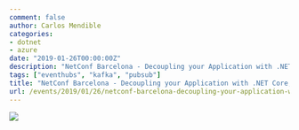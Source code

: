 ```yaml
---
comment: false
author: Carlos Mendible
categories:
- dotnet
- azure
date: "2019-01-26T00:00:00Z"
description: "NetConf Barcelona - Decoupling your Application with .NET Core, Azure and Events"
tags: ["eventhubs", "kafka", "pubsub"]
title: "NetConf Barcelona - Decoupling your Application with .NET Core, Azure and Events"
url: /events/2019/01/26/netconf-barcelona-decoupling-your-application-with-dotnetcore-azure-events/
---
```


![](/assets/img/events/2020-01-netconf.jfif)